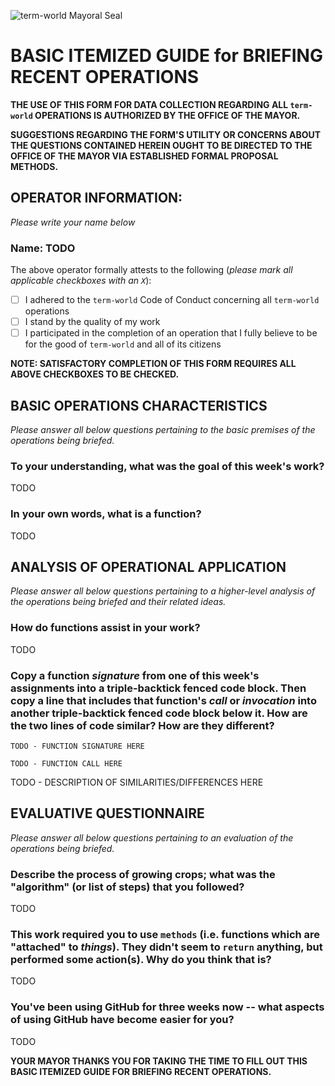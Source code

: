 ![term-world Mayoral Seal](https://user-images.githubusercontent.com/1552764/215438658-c700be69-bb03-4196-99a9-c02943a06963.png)

# BASIC ITEMIZED GUIDE for BRIEFING RECENT OPERATIONS

**THE USE OF THIS FORM FOR DATA COLLECTION REGARDING ALL `term-world` OPERATIONS IS AUTHORIZED BY THE OFFICE OF THE MAYOR.**

**SUGGESTIONS REGARDING THE FORM'S UTILITY OR CONCERNS ABOUT THE QUESTIONS CONTAINED HEREIN OUGHT TO BE DIRECTED TO THE OFFICE OF THE MAYOR VIA ESTABLISHED FORMAL PROPOSAL METHODS.**


## OPERATOR INFORMATION:

*Please write your name below*

### Name: TODO

The above operator formally attests to the following
(*please mark all applicable checkboxes with an `X`*):

- [ ] I adhered to the `term-world` Code of Conduct concerning all `term-world` operations
- [ ] I stand by the quality of my work
- [ ] I participated in the completion of an operation that I fully believe to be for the good of `term-world` and all of its citizens

**NOTE: SATISFACTORY COMPLETION OF THIS FORM REQUIRES ALL ABOVE CHECKBOXES TO BE CHECKED.**


## BASIC OPERATIONS CHARACTERISTICS

*Please answer all below questions pertaining to the basic premises of the operations being briefed.*

### To your understanding, what was the goal of this week's work?

TODO

### In your own words, what is a function?

TODO


## ANALYSIS OF OPERATIONAL APPLICATION

*Please answer all below questions pertaining to a higher-level analysis of the operations being briefed and their related ideas.*

### How do functions assist in your work?

TODO

### Copy a function *signature* from one of this week's assignments into a triple-backtick fenced code block. Then copy a line that includes that function's *call* or *invocation* into another triple-backtick fenced code block below it. How are the two lines of code similar? How are they different?

```
TODO - FUNCTION SIGNATURE HERE
```

```
TODO - FUNCTION CALL HERE
```

TODO - DESCRIPTION OF SIMILARITIES/DIFFERENCES HERE


## EVALUATIVE QUESTIONNAIRE

*Please answer all below questions pertaining to an evaluation of the operations being briefed.*

### Describe the process of growing crops; what was the "algorithm" (or list of steps) that you followed?

TODO

### This work required you to use `methods` (i.e. functions which are "attached" to _things_). They didn't seem to `return` anything, but performed some action(s). Why do you think that is?

TODO

### You've been using GitHub for three weeks now -- what aspects of using GitHub have become easier for you?

TODO


**YOUR MAYOR THANKS YOU FOR TAKING THE TIME TO FILL OUT THIS BASIC ITEMIZED GUIDE FOR BRIEFING RECENT OPERATIONS.**
